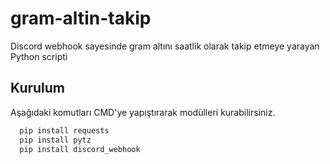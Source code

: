 # gram-altin-takip
Discord webhook sayesinde gram altını saatlik olarak takip etmeye yarayan Python scripti


## Kurulum

Aşağıdaki komutları CMD'ye yapıştırarak modülleri kurabilirsiniz.

```bash
  pip install requests
  pip install pytz
  pip install discord_webhook
```
    
